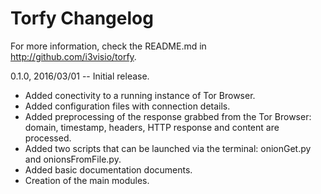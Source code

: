 Torfy Changelog
===============

For more information, check the README.md in <http://github.com/i3visio/torfy>.

0.1.0, 2016/03/01 -- Initial release.
- Added conectivity to a running instance of Tor Browser.
- Added configuration files with connection details.
- Added preprocessing of the response grabbed from the Tor Browser: domain, timestamp, headers, HTTP response and content are processed.
- Added two scripts that can be launched via the terminal: onionGet.py and onionsFromFile.py.
- Added basic documentation documents.
- Creation of the main modules.

